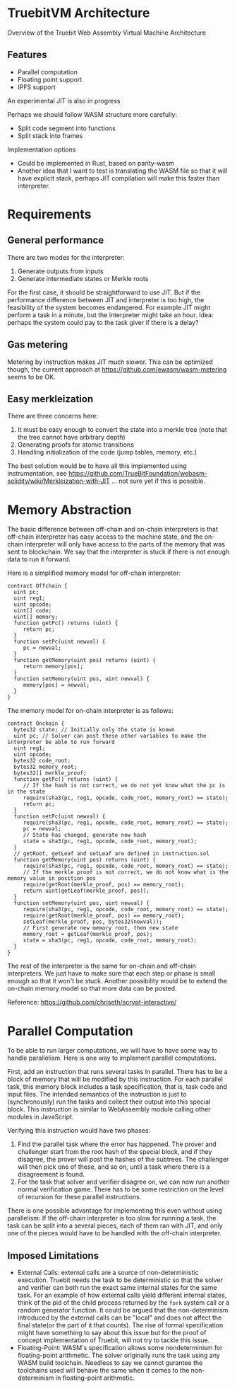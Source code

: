 # TruebitVM Architecture

Overview of the Truebit Web Assembly Virtual Machine Architecture

## Features

 * Parallel computation
 * Floating point support
 * IPFS support

 An experimental JIT is also in progress

Perhaps we should follow WASM structure more carefully:
 * Split code segment into functions
 * Split stack into frames

Implementation options
 * Could be implemented in Rust, based on parity-wasm
 * Another idea that I want to test is translating the WASM file so that it will have explicit stack, perhaps JIT compilation will make this faster than interpreter.

 # Requirements

 ## General performance

There are two modes for the interpreter:
1. Generate outputs from inputs
2. Generate intermediate states or Merkle roots

For the first case, it should be straightforward to use JIT. But if the performance difference between JIT and interpreter is too high, the feasibility of the system becomes endangered. For example JIT might perform a task in a minute, but the interpreter might take an hour. Idea: perhaps the system could pay to the task giver if there is a delay?

## Gas metering

Metering by instruction makes JIT much slower. This can be optimized though, the current approach at https://github.com/ewasm/wasm-metering seems to be OK.

## Easy merkleization

There are three concerns here:
1. It must be easy enough to convert the state into a merkle tree (note that the tree cannot have arbitrary depth)
2. Generating proofs for atomic transitions
3. Handling initialization of the code (jump tables, memory, etc.)

The best solution would be to have all this implemented using instrumentation, see https://github.com/TrueBitFoundation/webasm-solidity/wiki/Merkleization-with-JIT ... not sure yet if this is possible.

# Memory Abstraction

The basic difference between off-chain and on-chain interpreters is that off-chain interpreter has easy access to the machine state, and the on-chain interpreter will only have access to the parts of the memory that was sent to blockchain. We say that the interpreter is stuck if there is not enough data to run it forward.

Here is a simplified memory model for off-chain interpreter:
```
contract Offchain {
  uint pc;
  uint reg1;
  uint opcode;
  uint[] code;
  uint[] memory;
  function getPc() returns (uint) {
     return pc;
  }
  function setPc(uint newval) {
     pc = newval;
  }
  function getMemory(uint pos) returns (uint) {
     return memory[pos];
  }
  function setMemory(uint pos, uint newval) {
     memory[pos] = newval;
  }
}
```

The memory model for on-chain interpreter is as follows:
```
contract Onchain {
  bytes32 state; // Initially only the state is known
  uint pc; // Solver can post these other variables to make the interpreter be able to run forward
  uint reg1;
  uint opcode;
  bytes32 code_root;
  bytes32 memory_root;
  bytes32[] merkle_proof;
  function getPc() returns (uint) {
     // If the hash is not correct, we do not yet know what the pc is in the state
     require(sha3(pc, reg1, opcode, code_root, memory_root) == state);
     return pc;
  }
  function setPc(uint newval) {
     require(sha3(pc, reg1, opcode, code_root, memory_root) == state);
     pc = newval;
     // State has changed, generate new hash
     state = sha3(pc, reg1, opcode, code_root, memory_root);
  }
  // getRoot, getLeaf and setLeaf are defined in instruction.sol
  function getMemory(uint pos) returns (uint) {
     require(sha3(pc, reg1, opcode, code_root, memory_root) == state);
     // If the merkle proof is not correct, we do not know what is the memory value in position pos
     require(getRoot(merkle_proof, pos) == memory_root);
     return uint(getLeaf(merkle_proof, pos));
  }
  function setMemory(uint pos, uint newval) {
     require(sha3(pc, reg1, opcode, code_root, memory_root) == state);
     require(getRoot(merkle_proof, pos) == memory_root);
     setLeaf(merkle_proof, pos, bytes32(newval));
     // First generate new memory root, then new state
     memory_root = getLeaf(merkle_proof, pos);
     state = sha3(pc, reg1, opcode, code_root, memory_root);
  }
}
```

The rest of the interpreter is the same for on-chain and off-chain interpreters. We just have to make sure that each step or phase is small enough so that it won't be stuck. Another possibility would be to extend the on-chain memory model so that more data can be posted.

Reference: https://github.com/chriseth/scrypt-interactive/

# Parallel Computation

To be able to run larger computations, we will have to have some way to handle parallelism.
Here is one way to implement parallel computations.

First, add an instruction that runs several tasks in parallel. There has to be a block of memory that will be modified by this instruction. For each parallel task, this memory block includes a task specification, that is, task code and input files. The intended semantics of the instruction is just to (synchronously) run the tasks and collect their output
into this special block.
This instruction is similar to WebAssembly module calling other modules in JavaScript.

Verifying this instruction would have two phases:
1. Find the parallel task where the error has happened. The prover and challenger start from the root hash of the special
block, and if they disagree, the prover will post the hashes of the subtrees. The challenger will then pick one of these,
and so on, until a task where there is a disagreement is found.
2. For the task that solver and verifier disagree on, we can now run another normal verification game.
There has to be some restriction on the level of recursion for these parallel instructions.

There is one possible advantage for implementing this even without using parallelism: If the off-chain interpreter
is too slow for running a task, the task can be split into a several pieces, each of them ran with JIT, and only one of
the pieces would have to be handled with the off-chain interpreter.

## Imposed Limitations
* External Calls: external calls are a source of non-deterministic execution. Truebit needs the task to be deterministic so that the solver and verifier can both run the exact same internal states for the same task. For an example of how external calls yield different internal states, think of the pid of the child process returned by the `fork` system call or a random generator function. It could be argued that the non-determinism introduced by the external calls can be "local" and does not affect the final state(or the part of it that counts). The rise of formal specification  might have something to say about this issue but for the proof of concept implementation of Truebit, will not try to tackle this issue.<br/>
* Floating-Point: WASM's specification allows some nondeterminism for floating-point arithmetic. The solver originally runs the task using any WASM build toolchain. Needless to say we cannot gurantee the toolchains used will behave the same when it comes to the non-determinism in floating-point arithmetic.<br/>
